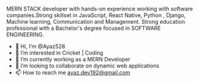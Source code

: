 MERN STACK developer with hands-on experience working with software companies.Strong skillset in JavaScript, React Native, Python , Django, Machine learning, Communication and Management. Strong education professional with a Bachelor's degree focused in SOFTWARE ENGINEERING.

- 👋 Hi, I’m @Ayaz528
- 👀 I’m interested in Cricket | Coding
- 🌱 I’m currently working as a MERN Developer
- 💞️ I’m looking to collaborate on dynamic web applications 
- 📫 How to reach me ayaz.dev192@gmail.com

<!---
Ayaz528/Ayaz528 is a ✨ special ✨ repository because its `README.md` (this file) appears on your GitHub profile.
You can click the Preview link to take a look at your changes.
--->

